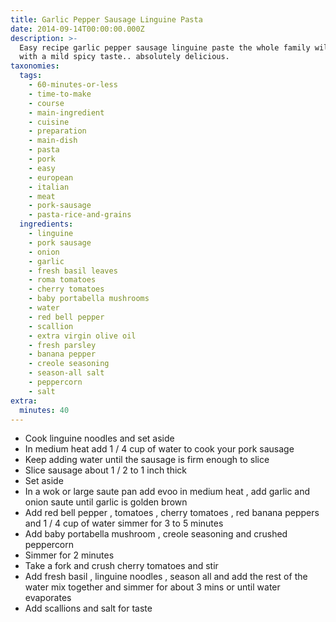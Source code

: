 ```yaml
---
title: Garlic Pepper Sausage Linguine Pasta
date: 2014-09-14T00:00:00.000Z
description: >-
  Easy recipe garlic pepper sausage linguine paste the whole family will love
  with a mild spicy taste.. absolutely delicious.
taxonomies:
  tags:
    - 60-minutes-or-less
    - time-to-make
    - course
    - main-ingredient
    - cuisine
    - preparation
    - main-dish
    - pasta
    - pork
    - easy
    - european
    - italian
    - meat
    - pork-sausage
    - pasta-rice-and-grains
  ingredients:
    - linguine
    - pork sausage
    - onion
    - garlic
    - fresh basil leaves
    - roma tomatoes
    - cherry tomatoes
    - baby portabella mushrooms
    - water
    - red bell pepper
    - scallion
    - extra virgin olive oil
    - fresh parsley
    - banana pepper
    - creole seasoning
    - season-all salt
    - peppercorn
    - salt
extra:
  minutes: 40
---
```

 - Cook linguine noodles and set aside
 - In medium heat add 1 / 4 cup of water to cook your pork sausage
 - Keep adding water until the sausage is firm enough to slice
 - Slice sausage about 1 / 2 to 1 inch thick
 - Set aside
 - In a wok or large saute pan add evoo in medium heat , add garlic and onion saute until garlic is golden brown
 - Add red bell pepper , tomatoes , cherry tomatoes , red banana peppers and 1 / 4 cup of water simmer for 3 to 5 minutes
 - Add baby portabella mushroom , creole seasoning and crushed peppercorn
 - Simmer for 2 minutes
 - Take a fork and crush cherry tomatoes and stir
 - Add fresh basil , linguine noodles , season all and add the rest of the water mix together and simmer for about 3 mins or until water evaporates
 - Add scallions and salt for taste
